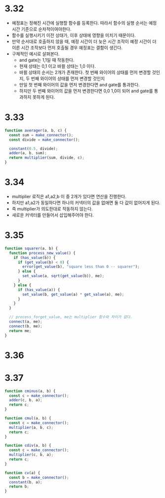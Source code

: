 # 3.32

- 예정표는 정해진 시간에 실행할 함수를 등록한다. 따라서 함수의 실행 순서는 예정 시간 기준으로 순차적이여야한다.
- 함수를 실행시키기 이전 상태가, 이후 상태에 영향을 미치기 때문이다.
- 만약 순서대로 호출하지 않을 때, 예정 시간이 더 늦은 시간 조작이 예정 시간이 더 이른 시간 조작보다 먼저 호출될 경우 예정표는 결함이 생긴다.
- 구체적인 예시로 살펴본다.
  - and gate는 1,1일 때 작동한다.
  - 현재 상태는 0,1 이고 바뀔 상태는 1,0 이다.
  - 바뀔 상태의 순서는 2개가 존재한다. 첫 번째 와이어의 상태를 먼저 변경할 것인지, 두 번째 와이어의 상태를 먼저 변경할 것인지
  - 만일 첫 번째 와이어의 값을 먼저 변경한다면 and gate를 통과한다.
  - 하지만 두 번째 와이어의 값을 먼저 변경한다면 0,0 1,0이 되어 and gate를 통과하지 못하게 된다.

# 3.33

```js
function averager(a, b, c) {
  const sum = make_connector();
  const divide = make_connector();

  constant(0.5, divide);
  adder(a, b, sum);
  return multiplier(sum, divide, c);
}
```

# 3.34

- multiplier 로직은 a1,a2,b 이 중 2개가 있다면 연산을 진행한다.
- 하지만 a1,a2가 동일하다면 하나의 커넥터의 값을 없애면 둘 다 값이 없어지게 된다.
- 즉 multiplier가 의도한대로 작동하지 않는다.
- 새로운 커넥터를 만들어서 삽입해주어야 한다.

# 3.35

```js
function squarer(a, b) {
  function process_new_value() {
    if (has_value(b)) {
      if (get_value(b) < 0) {
        error(get_value(b), "square less than 0 -- squarer");
      } else {
        set_value(a, sqrt(get_value(b)), me);
      }
    } else {
      if (has_value(a)) {
        set_value(b, get_value(a) * get_value(a), me);
      }
    }
  }

  // process_forget_value, me는 multiplier 함수와 차이가 없다.
  connect(a, me);
  connect(b, me);
  return me;
}
```

# 3.36

# 3.37

```js
function cminus(a, b) {
  const c = make_connector();
  adder(c, b, a);
  return c;
}

function cmul(a, b) {
  const c = make_connector();
  multiplier(a, b, c);
  return c;
}

function cdiv(a, b) {
  const c = make_connector();
  multiplier(c, b, a);
  return c;
}

function cv(a) {
  const b = make_connector();
  constant(b, a);
  return b;
}
```
